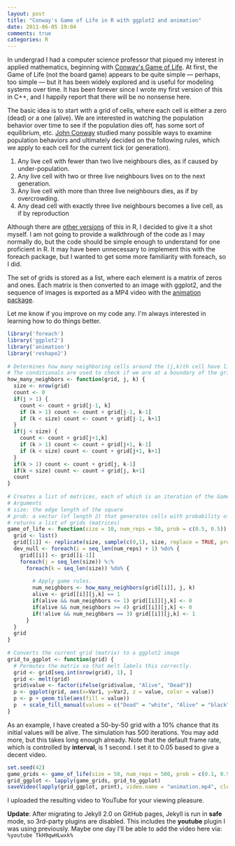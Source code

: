 ```yaml
---
layout: post
title: "Conway's Game of Life in R with ggplot2 and animation"
date: 2011-06-05 19:04
comments: true
categories: R
---
```


In undergrad I had a computer science professor that piqued my interest in applied mathematics, beginning with [Conway's Game of Life](http://en.wikipedia.org/wiki/Conway%27s_Game_of_Life). At first, the Game of Life (not the board game) appears to be quite simple — perhaps, too simple — but it has been widely explored and is useful for modeling systems over time. It has been forever since I wrote my first version of this in C++, and I happily report that there will be no nonsense here.

The basic idea is to start with a grid of cells, where each cell is either a zero (dead) or a one (alive). We are interested in watching the population behavior over time to see if the population dies off, has some sort of equilibrium, etc. [John Conway](http://en.wikipedia.org/wiki/John_Horton_Conway) studied many possible ways to examine population behaviors and ultimately decided on the following rules, which we apply to each cell for the current tick (or generation).

1. Any live cell with fewer than two live neighbours dies, as if caused by under-population.
2. Any live cell with two or three live neighbours lives on to the next generation.
3. Any live cell with more than three live neighbours dies, as if by overcrowding.
4. Any dead cell with exactly three live neighbours becomes a live cell, as if by reproduction

Although there are [other versions](http://www.statisticsblog.com/2010/05/game-of-life-in-r/) of this in R, I decided to give it a shot myself. I am not going to provide a walkthrough of the code as I may normally do, but the code should be simple enough to understand for one proficient in R. It may have been unnecessary to implement this with the foreach package, but I wanted to get some more familiarity with foreach, so I did.

The set of grids is stored as a list, where each element is a matrix of zeros and ones. Each matrix is then converted to an image with ggplot2, and the sequence of images is exported as a MP4 video with the [animation package](http://cran.r-project.org/web/packages/animation/index.html).

Let me know if you improve on my code any. I'm always interested in learning how to do things better.


``` r
library('foreach')
library('ggplot2')
library('animation')
library('reshape2')
 
# Determines how many neighboring cells around the (j,k)th cell have living organisms.
# The conditionals are used to check if we are at a boundary of the grid.
how_many_neighbors <- function(grid, j, k) {
  size <- nrow(grid)
  count <- 0
  if(j > 1) {
    count <- count + grid[j-1, k]
    if (k > 1) count <- count + grid[j-1, k-1]
    if (k < size) count <- count + grid[j-1, k+1]
  }
  if(j < size) {
    count <- count + grid[j+1,k]
    if (k > 1) count <- count + grid[j+1, k-1]
    if (k < size) count <- count + grid[j+1, k+1]
  }
  if(k > 1) count <- count + grid[j, k-1]
  if(k < size) count <- count + grid[j, k+1]
  count
}
 
# Creates a list of matrices, each of which is an iteration of the Game of Life.
# Arguments
# size: the edge length of the square
# prob: a vector (of length 2) that generates cells with probability of death and life, respectively
# returns a list of grids (matrices)
game_of_life <- function(size = 10, num_reps = 50, prob = c(0.5, 0.5)) {
  grid <- list()
  grid[[1]] <- replicate(size, sample(c(0,1), size, replace = TRUE, prob = prob))
  dev_null <- foreach(i = seq_len(num_reps) + 1) %do% {
    grid[[i]] <- grid[[i-1]]
    foreach(j = seq_len(size)) %:%
      foreach(k = seq_len(size)) %do% {
 
        # Apply game rules.
        num_neighbors <- how_many_neighbors(grid[[i]], j, k)
        alive <- grid[[i]][j,k] == 1
        if(alive && num_neighbors <= 1) grid[[i]][j,k] <- 0
        if(alive && num_neighbors >= 4) grid[[i]][j,k] <- 0
        if(!alive && num_neighbors == 3) grid[[i]][j,k] <- 1
      }
  }
  grid
}
 
# Converts the current grid (matrix) to a ggplot2 image
grid_to_ggplot <- function(grid) {
  # Permutes the matrix so that melt labels this correctly.
  grid <- grid[seq.int(nrow(grid), 1), ]
  grid <- melt(grid)
  grid$value <- factor(ifelse(grid$value, "Alive", "Dead"))
  p <- ggplot(grid, aes(x=Var1, y=Var2, z = value, color = value))
  p <- p + geom_tile(aes(fill = value))
  p  + scale_fill_manual(values = c("Dead" = "white", "Alive" = "black"))
}
```

As an example, I have created a 50-by-50 grid with a 10% chance that its initial values will be alive. The simulation has 500 iterations. You may add more, but this takes long enough already. Note
that the default frame rate, which is controlled by __interval__, is 1 second. I set it to 0.05
based to give a decent video.

``` r
set.seed(42)
game_grids <- game_of_life(size = 50, num_reps = 500, prob = c(0.1, 0.9))
grid_ggplot <- lapply(game_grids, grid_to_ggplot)
saveVideo(lapply(grid_ggplot, print), video.name = "animation.mp4", clean = TRUE, interval = 0.05)
```

I uploaded the resulting video to YouTube for your viewing pleasure.

**Update**: After migrating to Jekyll 2.0 on GitHub pages, Jekyll is run in **safe** mode, so 3rd-party plugins are disabled. This includes the **youtube** plugin I was using previously. Maybe one day I'll be able to add the video here via: `%youtube TkH9qwHLwxk%`

